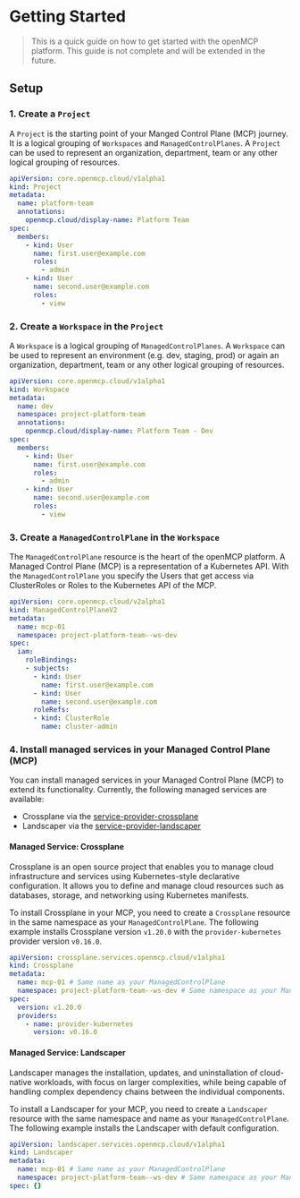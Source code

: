 # Getting Started

> This is a quick guide on how to get started with the openMCP platform. This guide is not complete and will be extended in the future.

## Setup

### 1. Create a `Project`
A `Project` is the starting point of your Manged Control Plane (MCP) journey. It is a logical grouping of `Workspaces` and `ManagedControlPlanes`. A `Project` can be used to represent an organization, department, team or any other logical grouping of resources.
```yaml
apiVersion: core.openmcp.cloud/v1alpha1
kind: Project
metadata:
  name: platform-team
  annotations:
    openmcp.cloud/display-name: Platform Team
spec:
  members:
    - kind: User
      name: first.user@example.com
      roles:
        - admin
    - kind: User
      name: second.user@example.com
      roles:
        - view
```

### 2. Create a `Workspace` in the `Project`

A `Workspace` is a logical grouping of `ManagedControlPlanes`. A `Workspace` can be used to represent an environment (e.g. dev, staging, prod) or again an organization, department, team or any other logical grouping of resources.

```yaml
apiVersion: core.openmcp.cloud/v1alpha1
kind: Workspace
metadata:
  name: dev
  namespace: project-platform-team
  annotations:
    openmcp.cloud/display-name: Platform Team - Dev
spec:
  members:
    - kind: User
      name: first.user@example.com
      roles:
        - admin
    - kind: User
      name: second.user@example.com
      roles:
        - view
```

### 3. Create a `ManagedControlPlane` in the `Workspace`

The `ManagedControlPlane` resource is the heart of the openMCP platform. A Managed Control Plane (MCP) is a representation of a Kubernetes API. With the `ManagedControlPlane` you specify the Users that get access via ClusterRoles or Roles to the Kubernetes API of the MCP.

```yaml
apiVersion: core.openmcp.cloud/v2alpha1
kind: ManagedControlPlaneV2
metadata:
  name: mcp-01
  namespace: project-platform-team--ws-dev
spec:
  iam:
    roleBindings:
    - subjects:
      - kind: User
        name: first.user@example.com
      - kind: User
        name: second.user@example.com
      roleRefs:
      - kind: ClusterRole
        name: cluster-admin
```

### 4. Install managed services in your Managed Control Plane (MCP)

You can install managed services in your Managed Control Plane (MCP) to extend its functionality. Currently, the following managed services are available:
- Crossplane via the [service-provider-crossplane](https://github.com/openmcp-project/service-provider-crossplane)
- Landscaper via the [service-provider-landscaper](https://github.com/openmcp-project/service-provider-landscaper)

#### Managed Service: Crossplane

Crossplane is an open source project that enables you to manage cloud infrastructure and services using Kubernetes-style declarative configuration. It allows you to define and manage cloud resources such as databases, storage, and networking using Kubernetes manifests.

To install Crossplane in your MCP, you need to create a `Crossplane` resource in the same namespace as your `ManagedControlPlane`. The following example installs Crossplane version `v1.20.0` with the `provider-kubernetes` provider version `v0.16.0`.

```yaml
apiVersion: crossplane.services.openmcp.cloud/v1alpha1
kind: Crossplane
metadata:
  name: mcp-01 # Same name as your ManagedControlPlane
  namespace: project-platform-team--ws-dev # Same namespace as your ManagedControlPlane
spec:
  version: v1.20.0
  providers:
    - name: provider-kubernetes
      version: v0.16.0
```

#### Managed Service: Landscaper

Landscaper manages the installation, updates, and uninstallation of cloud-native workloads, with focus on larger complexities, while being capable of handling complex dependency chains between the individual components.

To install a Landscaper for your MCP, you need to create a `Landscaper` resource with the same namespace and name as your `ManagedControlPlane`. The following example installs the Landscaper with default configuration.

```yaml
apiVersion: landscaper.services.openmcp.cloud/v1alpha1
kind: Landscaper
metadata:
  name: mcp-01 # Same name as your ManagedControlPlane
  namespace: project-platform-team--ws-dev # Same namespace as your ManagedControlPlane
spec: {}
```
